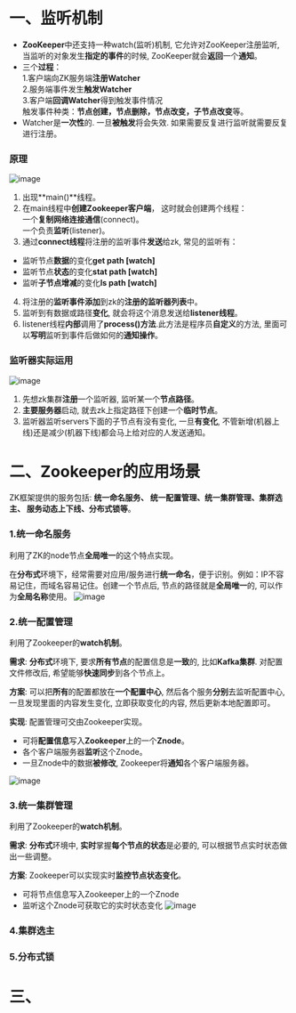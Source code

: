 # 一、监听机制
- **ZooKeeper**中还支持一种watch(监听)机制, 它允许对ZooKeeper注册监听, 当监听的对象发生**指定的事件**的时候, ZooKeeper就会**返回**一个**通知**。
- 三个**过程**：  
1.客户端向ZK服务端**注册Watcher**  
2.服务端事件发生**触发Watcher**  
3.客户端**回调Watcher**得到触发事件情况  
触发事件种类：**节点创建，节点删除，节点改变，子节点改变**等。
- Watcher是**一次性**的. 一旦**被触发**将会失效. 如果需要反复进行监听就需要反复进行注册。

### 原理
![image](https://img-blog.csdnimg.cn/20210822135531939.png?x-oss-process=image/watermark,type_ZmFuZ3poZW5naGVpdGk,shadow_10,text_aHR0cHM6Ly9ibG9nLmNzZG4ubmV0L20wXzU3NjY4MDQw,size_16,color_FFFFFF,t_70)
1. 出现**main()**线程。
2. 在main线程中**创建Zookeeper客户端**， 这时就会创建两个线程：  
一个**复制网络连接通信**(connect)。  
一个负责**监听**(listener)。
3. 通过**connect线程**将注册的监听事件**发送**给zk, 常见的监听有：
- 监听节点**数据**的变化**get path [watch]**
- 监听节点**状态**的变化**stat path [watch]**
- 监听**子节点增减**的变化**ls path [watch]**
4. 将注册的**监听事件添加**到zk的**注册的监听器列表**中。
5. 监听到有数据或路径**变化**, 就会将这个消息发送给**listener线程**。
6. listener线程**内部**调用了**process()方法**.此方法是程序员**自定义**的方法, 里面可以**写明**监听到事件后做如何的**通知操作**。

### 监听器实际运用
![image](http://m.qpic.cn/psc?/V51l0rcS20UiU61WKyG44Mc0pk23AOpL/bqQfVz5yrrGYSXMvKr.cqbY*DDaHH4w5TAWJvdmOH2w70kN1YY.gc0GGbdb1CpHUsauZ0ncFH8Qd1MajzN8J7J0XJ7xzSCJBTHKwwW1lODg!/b&bo=*wTyAgAAAAADByk!&rf=viewer_4)
1. 先想zk集群**注册**一个监听器, 监听某一个**节点路径**。
2. **主要服务器**启动, 就去zk上指定路径下创建一个**临时节点**。
3. 监听器监听servers下面的子节点有没有变化, 一旦**有变化**, 不管新增(机器上线)还是减少(机器下线)都会马上给对应的人发送通知。

# 二、Zookeeper的应用场景
ZK框架提供的服务包括: **统一命名服务、 统一配置管理、统一集群管理、集群选主、 服务动态上下线、分布式锁等**。 

### 1.统一命名服务
利用了ZK的node节点**全局唯一**的这个特点实现。

在**分布式**环境下，经常需要对应用/服务进行**统一命名**，便于识别。例如：IP不容易记住，而域名容易记住。创建一个节点后, 节点的路径就是**全局唯一**的, 可以作为**全局名称**使用。 
![image](http://m.qpic.cn/psc?/V51l0rcS20UiU61WKyG44Mc0pk23AOpL/bqQfVz5yrrGYSXMvKr.cqUt*AvGQyj61sPOYTwYYzYrKFnNM5vXIYnjSfKZm3gj6CTGjbc7UbgooHa7BI9fbkWZkfP6oZKHrd2zJBUwhO*8!/b&bo=*wTyAgAAAAADByk!&rf=viewer_4)

### 2.统一配置管理
利用了Zookeeper的**watch机制**。

**需求**: **分布式**环境下, 要求**所有节点**的配置信息是**一致**的, 比如**Kafka集群**. 对配置文件修改后, 希望能够**快速同步**到各个节点上。

**方案**: 可以把**所有**的配置都放在**一个配置中心**, 然后各个服务**分别**去监听配置中心, 一旦发现里面的内容发生变化, 立即获取变化的内容, 然后更新本地配置即可。

**实现**: 配置管理可交由Zookeeper实现。
- 可将**配置信息**写入**Zookeeper**上的一个**Znode**。
- 各个客户端服务器**监听**这个Znode。
- 一旦Znode中的数据**被修改**, Zookeeper将**通知**各个客户端服务器。

![image](http://a1.qpic.cn/psc?/V51l0rcS20UiU61WKyG44Mc0pk23AOpL/bqQfVz5yrrGYSXMvKr.cqcCuNKeVN4yvoW.*oBietgi.NGK77gIAwdu5EosSFap6vvraEuA8s24BjBpJT6Vu7rh93.bKpyrXovVTjen3yhA!/b&ek=1&kp=1&pt=0&bo=*wTyAgAAAAADFzk!&tl=1&vuin=515667400&tm=1655902800&dis_t=1655903339&dis_k=2387623fea301c5ef19168cf95b4ad30&sce=60-1-1&rf=viewer_4)

### 3.统一集群管理
利用了Zookeeper的**watch机制**。

**需求**: **分布式**环境中, **实时**掌握**每个节点的状态**是必要的, 可以根据节点实时状态做出一些调整。

**方案**: Zookeeper可以实现实时**监控节点状态变化**。
- 可将节点信息写入Zookeeper上的一个Znode
- 监听这个Znode可获取它的实时状态变化
![image](http://m.qpic.cn/psc?/V51l0rcS20UiU61WKyG44Mc0pk23AOpL/bqQfVz5yrrGYSXMvKr.cqeoHC0c20AHxHJ8SS5*SAtGTdTBoO4fIRLLkTyfoGdYz*66C.Jjq.758m50Don1KwYgqi8ZgETnpmNG0G2PTTCs!/b&bo=*wTyAgAAAAADByk!&rf=viewer_4)

### 4.集群选主

### 5.分布式锁

# 三、
